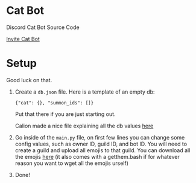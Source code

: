# Cat Bot
Discord Cat Bot Source Code

[Invite Cat Bot](https://discord.com/api/oauth2/authorize?client_id=966695034340663367&permissions=277025778752&scope=bot%20applications.commands)

# Setup
Good luck on that.
1. Create a `db.json` file. Here is a template of an empty db:

   `{"cat": {}, "summon_ids": []}`
   
   Put that there if you are just starting out.
   
   Calion made a nice file explaining all the db values [here](https://calion.repl.co/static/catbot/db.txt)

2. Go inside of the `main.py` file, on first few lines you can change some config values, such as owner ID, guild ID, and bot ID. You will need to create a guild and upload all emojis to that guild. You can download all the emojis [here](https://calion.repl.co/static/catbot/cats.zip) (it also comes with a getthem.bash if for whatever reason you want to wget all the emojis urself)
3. Done!

